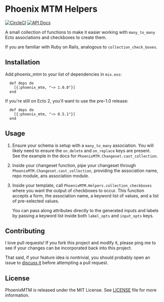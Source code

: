 # Phoenix MTM Helpers
[![CircleCI](https://circleci.com/gh/adam12/phoenix_mtm.svg?style=svg)](https://circleci.com/gh/adam12/phoenix_mtm)
[![API Docs](https://img.shields.io/badge/api-docs-yellow.svg?style=flat)](https://hexdocs.pm/phoenix_mtm/)

A small collection of functions to make it easier working with `many_to_many` Ecto
associations and checkboxes to create them.

If you are familiar with Ruby on Rails, analogous to `collection_check_boxes`.

## Installation

Add phoenix_mtm to your list of dependencies in `mix.exs`:

      def deps do
        [{:phoenix_mtm, "~> 1.0.0"}]
      end

If you're still on Ecto 2, you'll want to use the pre-1.0 release:

      def deps do
        [{:phoenix_mtm, "~> 0.5.1"}]
      end

## Usage

1. Ensure your schema is setup with a `many_to_many` association. You will likely
   need to ensure the `on_delete` and `on_replace` keys are present. See the example
   in the docs for `PhoenixMTM.Changeset.cast_collection`.

2. Inside your changeset function, pipe your changeset through `PhoenixMTM.Changeset.cast_collection`,
   providing the association name, repo module, ans association module.

3. Inside your template, call `PhoenixMTM.Helpers.collection_checkboxes` where
   you want the output of checkboxes to occur. This function accepts a form,
   the association name, a keyword list of values, and a list of pre-selected values.

   You can pass along attributes directly to the generated inputs and labels by
   passing a keyword list inside both `label_opts` and `input_opts` keys.

## Contributing

I love pull requests! If you fork this project and modify it, please ping me to see
if your changes can be incorporated back into this project.

That said, if your feature idea is nontrivial, you should probably open an issue to
[discuss it](http://www.igvita.com/2011/12/19/dont-push-your-pull-requests/)
before attempting a pull request.

## License

PhoenixMTM is released under the MIT License. See [LICENSE](LICENSE.md) file for
more information.
